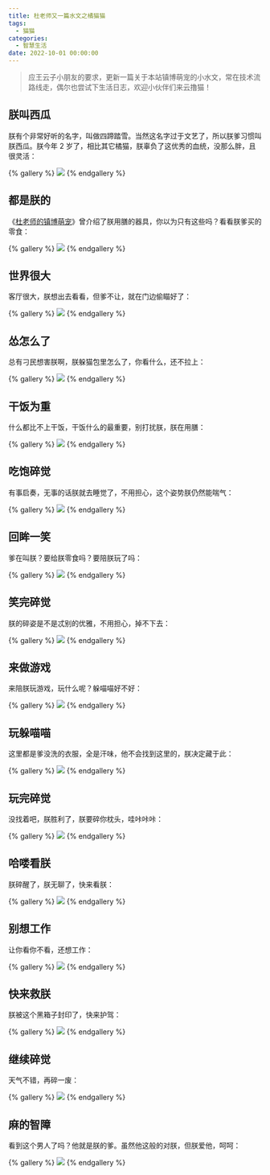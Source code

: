 ```yaml
---
title: 杜老师又一篇水文之橘猫猫
tags:
  - 猫猫
categories:
  - 智慧生活
date: 2022-10-01 00:00:00
---
```


> 应王云子小朋友的要求，更新一篇关于本站镇博萌宠的小水文，常在技术流路线走，偶尔也尝试下生活日志，欢迎小伙伴们来云撸猫！

<!-- more -->

## 朕叫西瓜

朕有个非常好听的名字，叫做四蹄踏雪。当然这名字过于文艺了，所以朕爹习惯叫朕西瓜。朕今年 2 岁了，相比其它橘猫，朕辜负了这优秀的血统，没那么胖，且很灵活：

{% gallery %}
![](https://cdn.dusays.com/2022/10/510-1.jpg/1)
{% endgallery %}

## 都是朕的

《[杜老师的镇博萌宠](https://dusays.com/382/)》曾介绍了朕用膳的器具，你以为只有这些吗？看看朕爹买的零食：

{% gallery %}
![](https://cdn.dusays.com/2022/10/510-2.jpg/1)
{% endgallery %}

## 世界很大

客厅很大，朕想出去看看，但爹不让，就在门边偷瞄好了：

{% gallery %}
![](https://cdn.dusays.com/2022/10/510-3.jpg/1)
{% endgallery %}

## 怂怎么了

总有刁民想害朕啊，朕躲猫包里怎么了，你看什么，还不拉上：

{% gallery %}
![](https://cdn.dusays.com/2022/10/510-4.jpg/1)
{% endgallery %}

## 干饭为重

什么都比不上干饭，干饭什么的最重要，别打扰朕，朕在用膳：

{% gallery %}
![](https://cdn.dusays.com/2022/10/510-5.jpg/1)
{% endgallery %}

## 吃饱碎觉

有事启奏，无事的话朕就去睡觉了，不用担心，这个姿势朕仍然能喘气：

{% gallery %}
![](https://cdn.dusays.com/2022/10/510-6.jpg/1)
{% endgallery %}

## 回眸一笑

爹在叫朕？要给朕零食吗？要陪朕玩了吗：

{% gallery %}
![](https://cdn.dusays.com/2022/10/510-7.jpg/1)
{% endgallery %}

## 笑完碎觉

朕的碎姿是不是忒别的优雅，不用担心，掉不下去：

{% gallery %}
![](https://cdn.dusays.com/2022/10/510-8.jpg/1)
{% endgallery %}

## 来做游戏

来陪朕玩游戏，玩什么呢？躲喵喵好不好：

{% gallery %}
![](https://cdn.dusays.com/2022/10/510-9.jpg/1)
{% endgallery %}

## 玩躲喵喵

这里都是爹没洗的衣服，全是汗味，他不会找到这里的，朕决定藏于此：

{% gallery %}
![](https://cdn.dusays.com/2022/10/510-10.jpg/1)
{% endgallery %}

## 玩完碎觉

没找着吧，朕胜利了，朕要碎你枕头，哇咔咔咔：

{% gallery %}
![](https://cdn.dusays.com/2022/10/510-11.jpg/1)
{% endgallery %}

## 哈喽看朕

朕碎醒了，朕无聊了，快来看朕：

{% gallery %}
![](https://cdn.dusays.com/2022/10/510-12.jpg/1)
{% endgallery %}

## 别想工作

让你看你不看，还想工作：

{% gallery %}
![](https://cdn.dusays.com/2022/10/510-13.jpg/1)
{% endgallery %}

## 快来救朕

朕被这个黑箱子封印了，快来护驾：

{% gallery %}
![](https://cdn.dusays.com/2022/10/510-14.jpg/1)
{% endgallery %}

## 继续碎觉

天气不错，再碎一废：

{% gallery %}
![](https://cdn.dusays.com/2022/10/510-15.jpg/1)
{% endgallery %}

## 麻的智障

看到这个男人了吗？他就是朕的爹。虽然他这般的对朕，但朕爱他，呵呵：

{% gallery %}
![](https://cdn.dusays.com/2021/12/414-25.jpg/1)
{% endgallery %}